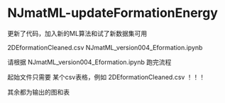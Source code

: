# NJmatML-updateFormationEnergy
更新了代码，加入新的ML算法和试了新数据集可用

2DEformationCleaned.csv 
NJmatML_version004_Eformation.ipynb

请根据 NJmatML_version004_Eformation.ipynb 跑完流程

起始文件只需要 某个csv表格，例如 2DEformationCleaned.csv ！！！

其余都为输出的图和表
